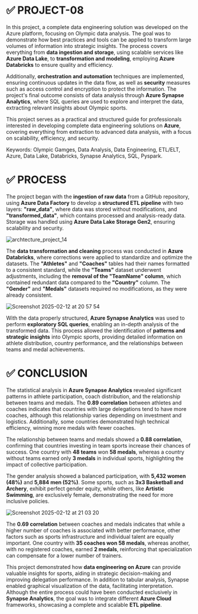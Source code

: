 # ✅ PROJECT-08

In this project, a complete data engineering solution was developed on the Azure platform, focusing on Olympic data analysis. The goal was to demonstrate how best practices and tools can be applied to transform large volumes of information into strategic insights. The process covers everything from **data ingestion and storage**, using scalable services like **Azure Data Lake**, to **transformation and modeling**, employing **Azure Databricks** to ensure quality and efficiency.  

Additionally, **orchestration and automation** techniques are implemented, ensuring continuous updates in the data flow, as well as **security** measures such as access control and encryption to protect the information. The project's final outcome consists of data analysis through **Azure Synapse Analytics**, where SQL queries are used to explore and interpret the data, extracting relevant insights about Olympic sports.  

This project serves as a practical and structured guide for professionals interested in developing complete data engineering solutions on **Azure**, covering everything from extraction to advanced data analysis, with a focus on scalability, efficiency, and security.

Keywords: Olympic Gamges, Data Analysis, Data Engineering, ETL/ELT, Azure, Data Lake, Databricks, Synapse Analytics, SQL, Pyspark.


# ✅ PROCESS

The project began with the **ingestion of raw data** from a GitHub repository, using **Azure Data Factory** to develop a **structured ETL pipeline** with two layers: **"raw_data"**, where data was stored without modifications, and **"transformed_data"**, which contains processed and analysis-ready data. Storage was handled using **Azure Data Lake Storage Gen2**, ensuring scalability and security.  

![archtecture_project_14](https://github.com/user-attachments/assets/d4390eff-dde7-4d51-84f9-154b9006010e)

The **data transformation and cleaning** process was conducted in **Azure Databricks**, where corrections were applied to standardize and optimize the datasets. The **"Athletes"** and **"Coaches"** tables had their names formatted to a consistent standard, while the **"Teams"** dataset underwent adjustments, including the **removal of the "TeamName" column**, which contained redundant data compared to the **"Country"** column. The **"Gender"** and **"Medals"** datasets required no modifications, as they were already consistent.

![Screenshot 2025-02-12 at 20 57 54](https://github.com/user-attachments/assets/7959cdc8-0de9-4d5e-87dc-91614dd7dc2a)

With the data properly structured, **Azure Synapse Analytics** was used to perform **exploratory SQL queries**, enabling an in-depth analysis of the transformed data. This process allowed the identification of **patterns and strategic insights** into Olympic sports, providing detailed information on athlete distribution, country performance, and the relationships between teams and medal achievements.

# ✅ CONCLUSION

The statistical analysis in **Azure Synapse Analytics** revealed significant patterns in athlete participation, coach distribution, and the relationship between teams and medals. The **0.89 correlation** between athletes and coaches indicates that countries with large delegations tend to have more coaches, although this relationship varies depending on investment and logistics. Additionally, some countries demonstrated high technical efficiency, winning more medals with fewer coaches.  

The relationship between teams and medals showed a **0.88 correlation**, confirming that countries investing in team sports increase their chances of success. One country with **48 teams** won **58 medals**, whereas a country without teams earned only **3 medals** in individual sports, highlighting the impact of collective participation.  

The gender analysis showed a balanced participation, with **5,432 women (48%)** and **5,884 men (52%)**. Some sports, such as **3x3 Basketball and Archery**, exhibit perfect gender equity, while others, like **Artistic Swimming**, are exclusively female, demonstrating the need for more inclusive policies.

![Screenshot 2025-02-12 at 21 03 20](https://github.com/user-attachments/assets/bfdcce22-64cf-4d96-8e15-9034ec29dd5f)

The **0.69 correlation** between coaches and medals indicates that while a higher number of coaches is associated with better performance, other factors such as sports infrastructure and individual talent are equally important. One country with **35 coaches won 58 medals**, whereas another, with no registered coaches, earned **2 medals**, reinforcing that specialization can compensate for a lower number of trainers.  

This project demonstrated how **data engineering on Azure** can provide valuable insights for sports, aiding in strategic decision-making and improving delegation performance. In addition to tabular analysis, Synapse enabled graphical visualization of the data, facilitating interpretation. Although the entire process could have been conducted exclusively in **Synapse Analytics**, the goal was to integrate different **Azure Cloud** frameworks, showcasing a complete and scalable **ETL pipeline**.

